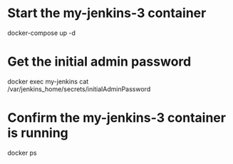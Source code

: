 # Start the my-jenkins-3 container
docker-compose up -d

# Get the initial admin password
docker exec my-jenkins cat /var/jenkins_home/secrets/initialAdminPassword

# Confirm the my-jenkins-3 container is running
docker ps
